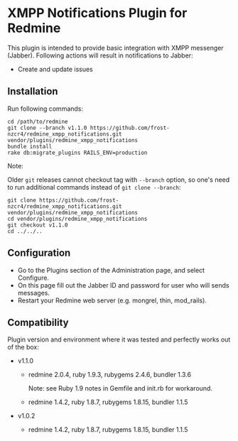 # XMPP Notifications Plugin for Redmine

This plugin is intended to provide basic integration with XMPP messenger (Jabber).
Following actions will result in notifications to Jabber:

- Create and update issues

## Installation

Run following commands:

```ShellSession
cd /path/to/redmine
git clone --branch v1.1.0 https://github.com/frost-nzcr4/redmine_xmpp_notifications.git vendor/plugins/redmine_xmpp_notifications
bundle install
rake db:migrate_plugins RAILS_ENV=production
```

Note:

  Older `git` releases cannot checkout tag with `--branch` option, so one's need to run
  additional commands instead of `git clone --branch`:

```ShellSession
git clone https://github.com/frost-nzcr4/redmine_xmpp_notifications.git vendor/plugins/redmine_xmpp_notifications
cd vendor/plugins/redmine_xmpp_notifications
git checkout v1.1.0
cd ../../..
```

## Configuration

- Go to the Plugins section of the Administration page, and select Configure.
- On this page fill out the Jabber ID and password for user who will sends messages.
- Restart your Redmine web server (e.g. mongrel, thin, mod_rails).

## Compatibility

Plugin version and environment where it was tested and perfectly works out of the box:

- v1.1.0

  - redmine 2.0.4, ruby 1.9.3, rubygems 2.4.6, bundler 1.3.6

    Note: see Ruby 1.9 notes in Gemfile and init.rb for workaround.

  - redmine 1.4.2, ruby 1.8.7, rubygems 1.8.15, bundler 1.1.5

- v1.0.2

  - redmine 1.4.2, ruby 1.8.7, rubygems 1.8.15, bundler 1.1.5
